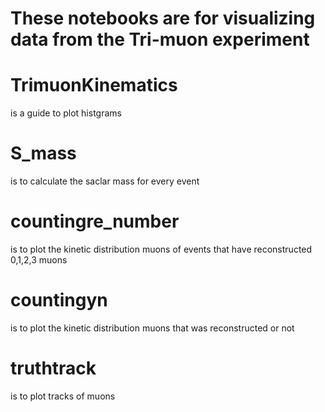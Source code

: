 # These notebooks are for visualizing data from the Tri-muon experiment

# TrimuonKinematics 
is a guide to plot histgrams 
# S_mass 
is to calculate the saclar mass for every event
# countingre_number 
is to plot the kinetic distribution muons of events that have reconstructed 0,1,2,3 muons
# countingyn 
is to plot the kinetic distribution muons that was reconstructed or not
# truthtrack 
is to plot tracks of muons 
